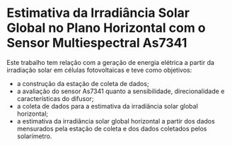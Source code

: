 # Estimativa da Irradiância Solar Global no Plano Horizontal com o Sensor Multiespectral As7341
Este trabalho tem relação com a geração de energia elétrica a partir da irradiação solar em células fotovoltaicas e teve como objetivos:
- a construção da estação de coleta de dados;
- a avaliação do sensor As7341 quanto a sensibilidade,  direcionalidade e características do difusor; 
- a coleta de dados para a estimativa da irradiância solar global horizontal;
- a estimativa da irradiância solar global horizontal a partir dos dados mensurados pela estação de coleta e dos dados coletados pelos solarímetro.
